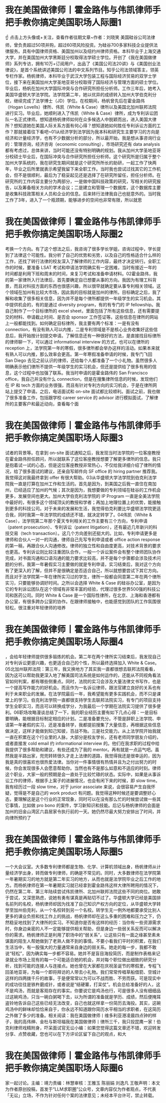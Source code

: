 # 我在美国做律师丨霍金路伟与伟凯律师手把手教你搞定美国职场人际圈1

☝ 点击上方头像或+关注，查看作者往期文章~作者：刘晓笑 美国硅谷公司法律师，曾负责超过50项并购，超过60项风险投资。为硅谷700多家科技企业提供法律服务。具有中国律师资格、美国加州以及纽约州律师资格。本科毕业于上海交通大学，并在美国加州大学黑斯廷分校取得法学硕士学位。开创了《我在美国做律师》系列专访，拥有10万+订阅用户，出品了《美国公司法20讲》与《美国创业法律说》，是首个系统讲述美国公司法的中文系列节目。知乎公司法领域答主，领英专栏作家。杨帆律师，本科毕业于武汉大学包装工程与国际经济贸易的双学士学位，接下来在美国加州大学圣地亚哥分校取得了国际经济与管理方面的硕士学位。毕业后，杨帆在加州大学国际冲突与合作研究所担任分析师。工作三年后，她考入美国华盛顿大学法学院。法学院第二年，她以优异的成绩转入加州大学伯克利分校，继续完成了法学博士（JD）学位。在校期间，杨帆曾先后在霍金路伟（Hogan Lovells）律所、伟凯（White & Case）律所以及美国北加州联邦法院进行实习。毕业后，她顺利进入了伟凯（White & Case）律所，成为专利诉讼团队一名正式律师。想知道杨帆律师如何在众多候选人中脱颖而出，进入美国大律所？想知道她在美国人际关系方面有何心得？想知道她如何胜任专利诉讼方面的工作？那就接着往下看吧~01从经济学到法学因为我本科和研究生主要学习的方向是经济和计量经济学，也有不少数据分析的部分，所以最开始，我是想从事咨询行业的：管理咨询，经济咨询（economic consulting），市场研究还有 data analysis 都有考虑过，总体来讲，当时可能还没有特别明确的规划。我从加州大学圣地亚哥分校硕士毕业后，在国际冲突与合作研究所担任分析师。这个研究所是归属于整个加州大学系统的，我在研究生期间就是这个研究所所长的助研，一起工作了快两年，毕业之后所里就表示希望我留下来全职工作。当时我也尝试过找其它的工作机会，但不是很顺利，最后为了稳妥起见还是选择了在研究所留任，担任分析师。在研究所的工作内容主要分为两部分，一是做中国科技政策的研究，写相关的研究报告，以及筹备相关方向的学术会议；二是建立和管理一个数据库，这个数据库主要是收集科技政策相关人员和企业的信息。后来转行法律我自己也挺意外的。当时我工作了3年，进入了一个瓶颈期，能够进步的空间也非常有限，所以就思

# 我在美国做律师丨霍金路伟与伟凯律师手把手教你搞定美国职场人际圈2

考换一个方向。有了这个想法之后，我咨询了很多学长学姐，咨询过程中，学长提到了法律这个可能性。我分析了自己的优势和劣势，以及自己的性格适合什么样的工作，还找了转行法律的校友深入了解律师的工作内容，最终才决定转行。全职工作的时候，要准备 LSAT 考试和申请法学院确实有一定困难，当时有接近一年的时间都是利用下班和周末的时间，来复习考试和准备申请材料。02霍金路伟，我的第一家律所入行法律后，首先要确定自已想要从事的方向。我因为有理工科背景，而且对科技方面的东西也很感兴趣，所以很早就确定要从事专利相关领域。这个领域在加州有比较大市场，因此我的目标就是加州的律所。目标确定之后，我了解和收集了很多相关信息，因为并不是每个律所都提供一年级学生的实习机会。其中提供机会的，有的是通过 diversity program，有的有专门的 IP fellowship。我自己制作了一个目标律所的 excel sheet，里面包括了所有这些信息，还有需要提交的材料、申请截止时间、是否会 sponsor 工作签证等。这些信息在律所的网站上一般都能找到。如何确定目标律所，我主要有两个标准：一是有没有 connection，有没有熟人可以内推，二是专利领域是不是核心业务收集好这些信息后，我开始按计划提交申请。了解信息还有一种很好的方法，是直接找目标律所的律师聊一下，可以通过 informational interview 的方式，也可以在律所的 reception 上，法学院第一年的寒假，很多律所都会举办这样的活动。如果本来就有熟人可以内推，那么效率会更高。第一年寒假准备申请的时候，我专门飞回 San Diego 去见之前认识的律师，还给每个人都准备了一个小礼物。虽然很多人明确表示他们律所不提供一年级学生的实习机会，但还是提供给了很多有用的信息，这个过程中也加强了联系。我当时申请的是霍金路伟的 San Francisco office，我自己并没有什么 connection，但是在搜集律所信息的时候，发现他们在 IP 和 tech 方面的业务很强，而且有针对专利方向的实习机会，于是在律所网站上提交了申请。之后，电话面试和 on-site 面试都比较顺利。面试之前，我也做了很多准备工作，包括跟学校 career service 的 advisor 进行模拟面试，了解律所的主要客户和最近动向，查看每个面

# 我在美国做律师丨霍金路伟与伟凯律师手把手教你搞定美国职场人际圈3

试者的背景等。在拿到 on-site 面试通知之后，我发现当时法学院的一位客座教授在霍金路伟担任顾问，所以就联系了这位客座教授想要了解更多律所的信息。我只是抱着试一试的心态，但是这位客座教授非常热心，不仅给我详细介绍了律所的情况，给了很多面试的建议，还亲自写邮件向 SF office 的 hiring partner 推荐我。我觉得这对我最终拿到 offer 有很大帮助。03从华盛顿大学法学院到伯克利法学院我一直是打算在加州工作和生活的。首先是因为，到美国之后我一直住在南加州，已经适应了加州的气候；其次是因为，我想要做的专利领域在硅谷的工作机会更多，发展空间也更大。加州大学伯克利法学院的 IP Program 一直是全美法学院中最好的，有很多这个领域顶尖的教授和学者；再加上地理位置上的优势，能接触到更多的科技公司。对于未来的发展和生活，我觉得伯克利要比华盛顿法学院更适合我，同时我第一年法学院的成绩还不错，就决定转学了。04伟凯（White & Case），法学院第二年那个夏天专利相关的工作主要有三个方向，专利申请（patent prosecution）、专利诉讼（patent litigation），还有最近几年新兴的科技交易（tech transaction）。这几个方向差别还挺大的。比如，专利申请更多是律师和合伙人一对一的沟通，律师自己先写专利申请或者 office action response 的第一稿，再跟合伙人沟通修改。律师的独立性和自由度更高，对技术背景的要求也更高。专利诉讼则比较注重团队合作，一般一个诉讼案件会有整个律师团队协作完成，对书面沟通和口语沟通的能力要求比较高，并不是每个步骤都会涉及技术问题的分析。我第一年暑假实习主要做的就是专利申请，实习结束后，我对这个方向有了更深入的了解，但并不是很确定是否适合自己，所以就想要尝试下其它方向。而且对于法学院第一年在律所实习过的学生，律所一般都会同意第二年在两个律所实习，只要能够协调好时间。之所以会选择 White & Case 的硅谷办公室，是因为它的专利诉讼团队在这个领域有非常丰富的经验，代理过很多世界500强的科技公司和医药公司。同时 White & Case 是一个国际性律所，在北京、上海和香港都有办公室，有很多跨办公室的协作。在跟律师接触中，也能感觉到团队的工作氛围很轻松，很注重对年轻律师的培养

# 我在美国做律师丨霍金路伟与伟凯律师手把手教你搞定美国职场人际圈4

，会给年轻律师提供很多锻炼的机会。第二年在两个律所实习结束后，我发现自己对专利诉讼更感兴趣，也更适合自己的个性，所以最终选择加入 White & Case。05北加州联邦法院：第三年，我又换地方了其实我一直都很想去联邦法院看看，因为这可以帮助我更深入地了解美国司法系统是如何运作的，还能从不同视角看法官如何判案，都有哪些侧重点。同时，法院的实习会涉及大量法律文书写作，也是一个提高写作能力的好机会。而且作为一名诉讼律师，跟法官建立良好的关系也有利于未来职业的发展。在法学院最后一年，我希望能有更多实践机会，而不只是课堂上的学习。伯克利法学院一直都很支持学生去联邦法院实习，有专门的项目支持学生全职实习，而且可以转换成学分，为我最后一个学期在法院实习提供了很多便利。06职场攻略漫谈总结了一下，我的职业经历主要有如下几点心得：一是目标要明确，能根据目标制定相应的计划。二是准备要充分。不管是辞职上法学院、申请第一年暑假的实习，还是准备转学，我都提前搜集了大量信息，再根据这些信息做决定，这样才能做到知己知彼，百战不殆。三是社交能力。从上法学院开始我就一直在积累在这个行业里的人脉，大部分是校友学长，还有老师同学朋友介绍的，或者直接发 cold email 约 informational interview 的。他们在我求职的过程中给我提供了很多帮助和建议，有些还成为了我的 mentor。再有就是一点运气吧。虽然我是半路出家，兜兜转转很久才走上法律的道路，我觉得我还是很幸运的，因为我是真的很喜欢也很热爱法律。当你对一件事情很有热情并且为之付出努力的时候，你会发现很多人会愿意帮助你。当然也有不是那么如意和不适应的时刻。律师这个职业，大家一般的预期是会一直处于比较忙碌的状态。实际中，如果是从事诉讼工作的律师，根据手上案子的进展情况，也会有闲下来的时候，即 slow time。我有经历过一段 slow time，对于 junior associate 来说，会很容易产生自我怀疑，觉得是不是自己的 work product 有问题。我觉得这种时候还是要调整好心态，要理解这是这个行业的正常现象，同时可以在没有那么忙的时候尝试做一些其它事情，比如做 pro bono 的案件，学习新知识和技能。后记与杨帆律师的会面是加州的旧金山湾区六县居家令执行前的一天。她仍然尽最大努力安排出了时间，并向律所预约了

# 我在美国做律师丨霍金路伟与伟凯律师手把手教你搞定美国职场人际圈5

一个大会议室。大多数专利律师都是生物、化学、计算机领域出身，杨帆律师从计量经济学出身，转而做专利律师，的确是不常见的。同时，大多数律师在法学院第一年暑期实习的地方就是第二年实习的地方，从而也就是法学院毕业之后工作的地方。而杨帆律师在第一年暑期实习就已经拿到霍金路伟这样大律所聘用的情况下，仍然在第二年、第三年陆续尝试伟凯律所、北加州联邦法院这些不同的岗位。她敢于尝试，又深思熟虑，说她有勇有谋真是再贴切不过了。华盛顿大学已经是美国排名前列的名校，杨帆律师却因为找准了自己知识产权方向的定位，从华盛顿大学转学至加州伯克利，从一个名校转到另一个名校。转学生无一例外地都要承受比别人更多的课业负担和找工作上的挑战，杨帆律师却在这么多重的困难和压力之下，仍然稳妥地找到了大律所的实习。不知道你是否有这样的经历：当你有一些资源需求时，你身边亲密的人不一定能够提供相关帮助，但是身边一些弱关系反而可以解决你的需求。杨帆律师正是利用了职场中的“弱关系”，让这些只有一面之缘甚至素未谋面的陌生人帮她做到了老熟人做不到的事情。不要小看我们平时的积累，在我们生活当中，有一股强大的力量通常来自身边的弱关系。她走的每一步，我都不敢说“轻松”，因为确实每一步都不容易。她并不是盲目海投简历，而是制作表格来记录就业市场上现有的每一个可能适合她的机会，并对每个职位做出细致的研究分析，找到可能的连接人与连接点。她也曾在大家都在庆祝圣诞节的寒假里，专程飞回圣地亚哥，为每一个即将拜访的人带去小礼物。我们常常传唱草船借箭、空城计这样的四两拨千斤的故事，于是便常常以为可以不战而胜、不劳而获。可是现实中的成功往往是铁杵磨成针，或者说是“结硬寨，打呆仗”。机会总给准备好的人，这不是鸡汤，而就是客观存在的事实。你要说它是鸡汤也行，可是很多人没有细细品过这碗鸡汤，只当一碗白粥喝下去，以为所谓的准备就是学历、成绩，然后便掩耳盗铃地告诉自己这些已经无法改变，自己也就这样拿一份简历去海投。其实，这碗鸡汤中的鲜味却恰恰来自于，你永远不知道跟你简历水平相当的求职者，在这简历之外做了多少的准备。相关阅读：我在美国做律师丨维多利亚港凌晨四点钟的样子，我的高伟绅、金杜与斯坦福我在美国做律师丨律所三千，我只投昆鹰一家！伯克利律师戏精附身，吓呆面试官无讼小编：如果您觉得这篇文章还不错，欢迎转发分享、点赞收藏，您也可以在下方评论区留下自己的观点，和大

# 我在美国做律师丨霍金路伟与伟凯律师手把手教你搞定美国职场人际圈6

家一起讨论。主编：靖力责编：林慧审核：王雅玉 陈丽娟 刘逸凡 王敬声明：本文为作者原创投稿，首发于“LLM求职圈”公众号，文章内容仅为作者观点，不代表「无讼」立场，不作为针对任何个案的法律意见；未经本平台许可，禁止转载。

